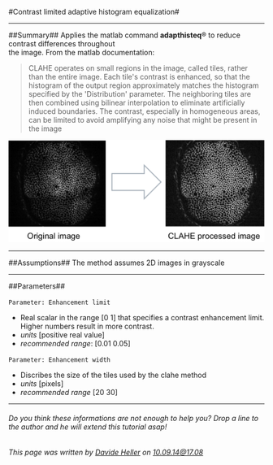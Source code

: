#Contrast limited adaptive histogram equalization#

---------------------------------------
##Summary##
Applies the matlab command **adapthisteq**®  to reduce contrast differences throughout  
the image. From the matlab documentation:

> CLAHE operates on small regions in the image, called tiles, rather than the entire image. Each tile's contrast is enhanced, so that the histogram of the output region approximately matches the histogram specified by the 'Distribution' parameter. The neighboring tiles are then combined using bilinear interpolation to eliminate artificially induced boundaries. The contrast, especially in homogeneous areas, can be limited to avoid amplifying any noise that might be present in the image

![Selective Plane Projection](../../Images/matlab/clahe.png)

---------------------------------------
##Assumptions##
The method assumes 2D images in grayscale

---------------------------------------
##Parameters##

`Parameter: Enhancement limit`

* Real scalar in the range [0 1] that specifies a contrast enhancement limit. Higher numbers result in more contrast.
* *units* [positive real value]  
* *recommended range*: [0.01 0.05]

`Parameter: Enhancement width`

* Discribes the size of the tiles used by the clahe method
* *units* [pixels]  
* *recommended range* [20 30]  

---------------------------------------
######  Do you think these informations are not enough to help you? Drop a line to the author and he will extend this tutorial asap!

###### This page was written by [Davide Heller](mailto:davide.heller@imls.uzh.ch) on 10.09.14@17.08


<script type="text/javascript" src="http://imls-bg-jira.uzh.ch:8080/s/dec35b3786a7548dc4b26192f22b864e-T/en_USbjk9py/64014/4/1.4.24/_/download/batch/com.atlassian.jira.collector.plugin.jira-issue-collector-plugin:issuecollector/com.atlassian.jira.collector.plugin.jira-issue-collector-plugin:issuecollector.js?locale=en-US&collectorId=dab092eb"></script>

<script>
  (function(i,s,o,g,r,a,m){i['GoogleAnalyticsObject']=r;i[r]=i[r]||function(){
  (i[r].q=i[r].q||[]).push(arguments)},i[r].l=1*new Date();a=s.createElement(o),
  m=s.getElementsByTagName(o)[0];a.async=1;a.src=g;m.parentNode.insertBefore(a,m)
  })(window,document,'script','//www.google-analytics.com/analytics.js','ga');

  ga('create', 'UA-55332946-1', 'auto');
  ga('send', 'pageview');

</script>